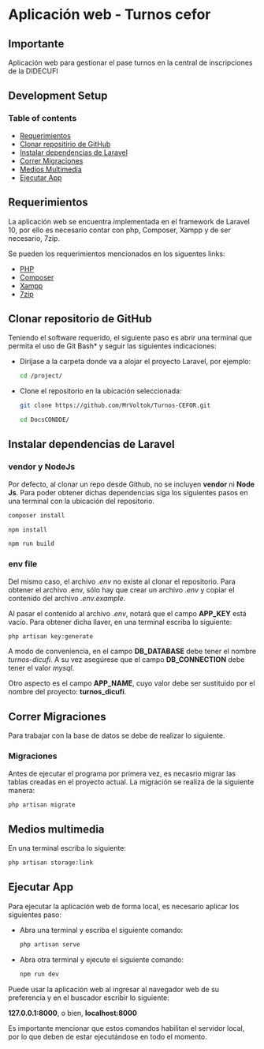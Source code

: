 # Aplicación web - Turnos cefor

## Importante

Aplicación web para gestionar el pase turnos en la central de inscripciones de la DIDECUFI

## Development Setup

### Table of contents

- [Requerimientos](#requerimientos)
- [Clonar repositirio de GitHub](#clonar-repositorio-de-github)
- [Instalar dependencias de Laravel](#instalar-dependencias-de-laravel)
- [Correr Migraciones](#correr-migraciones)
- [Medios Multimedia](#medios-multimedia)
- [Ejecutar App](#ejecutar-app)

## Requerimientos

La aplicación web se encuentra implementada en el framework de Laravel 10, por ello es necesario contar con php, Composer, Xampp y de ser necesario, 7zip.

Se pueden los requerimientos mencionados en los siguentes links:

- [PHP](https://www.php.net/downloads.php)
- [Composer](https://getcomposer.org/)
- [Xampp](https://www.apachefriends.org/es/download.html)
- [7zip](https://7-zip.org/download.html)

## Clonar repositorio de GitHub

Teniendo el software requerido, el siguiente paso es abrir una terminal que permita el uso de Git Bash\* y seguir las siguientes indicaciones:

- Diríjase a la carpeta donde va a alojar el proyecto Laravel, por ejemplo:

    ```bash
    cd /project/
    ```

- Clone el repositorio en la ubicación seleccionada:

    ```bash
    git clone https://github.com/MrVoltok/Turnos-CEFOR.git

    cd DocsCONDDE/
    ```

## Instalar dependencias de Laravel

### vendor y NodeJs

Por defecto, al clonar un repo desde Github, no se incluyen **vendor** ni **Node Js**. Para poder obtener dichas dependencias siga los siguientes pasos en una terminal con la ubicación del repositorio.

```bash
composer install

npm install

npm run build
```

### env file

Del mismo caso, el archivo _.env_ no existe al clonar el repositorio.
Para obtener el archivo .env, sólo hay que crear un archivo _.env_ y copiar el contenido del archivo _.env.example_.

Al pasar el contenido al archivo _.env_, notará que el campo **APP_KEY** está vacío. Para obtener dicha llaver, en una terminal escriba lo siguiente:

```bash
php artisan key:generate
```

A modo de conveniencia, en el campo **DB_DATABASE** debe tener el nombre _turnos-dicufi_. A su vez asegúrese que el campo **DB_CONNECTION** debe tener el valor _mysql_.

Otro aspecto es el campo **APP_NAME**, cuyo valor debe ser sustituido por el nombre del proyecto: **turnos_dicufi**.

## Correr Migraciones

Para trabajar con la base de datos se debe de realizar lo siguiente.

### Migraciones

Antes de ejecutar el programa por primera vez, es necasrio migrar las tablas creadas en el proyecto actual. La migración se realiza de la siguiente manera:

```bash
php artisan migrate
```

## Medios multimedia

En una terminal escriba lo siguiente:

```bash
php artisan storage:link
```

## Ejecutar App

Para ejecutar la aplicación web de forma local, es necesario aplicar los siguientes paso:

- Abra una terminal y escriba el siguiente comando:

    ```bash
    php artisan serve
    ```

- Abra otra terminal y ejecute el siguiente comando:

    ```bash
    npm run dev

Puede usar la aplicación web al ingresar al navegador web de su preferencia y en el buscador escribir lo siguiente:

**127.0.0.1:8000**, o bien, **localhost:8000**

Es importante mencionar que estos comandos habilitan el servidor local, por lo que deben de estar ejecutándose en todo el momento.
